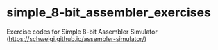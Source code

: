 # simple_8-bit_assembler_exercises
Exercise codes for Simple 8-bit Assembler Simulator (https://schweigi.github.io/assembler-simulator/)
